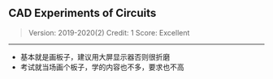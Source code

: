 ## CAD Experiments of Circuits

> Version: 2019-2020(2)
> Credit: 1
> Score: Excellent
> 

----------

- 基本就是画板子，建议用大屏显示器否则很折磨
- 考试就当场画个板子，学的内容也不多，要求也不高

